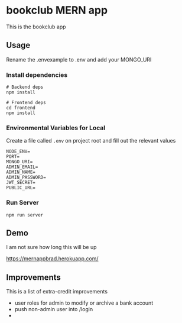 # bookclub MERN app

This is the bookclub app

## Usage

Rename the .envexample to .env and add your MONGO_URI

### Install dependencies

```
# Backend deps
npm install

# Frontend deps
cd frontend
npm install
```

### Environmental Variables for Local
Create a file called `.env` on project root and fill out the relevant values
```
NODE_ENV=
PORT=
MONGO_URI=
ADMIN_EMAIL=
ADMIN_NAME=
ADMIN_PASSWORD=
JWT_SECRET=
PUBLIC_URL=
```

### Run Server

```
npm run server
```

## Demo

I am not sure how long this will be up

https://mernappbrad.herokuapp.com/

## Improvements

This is a list of extra-credit improvements

- user roles for admin to modify or archive a bank account
- push non-admin user into /login
-
